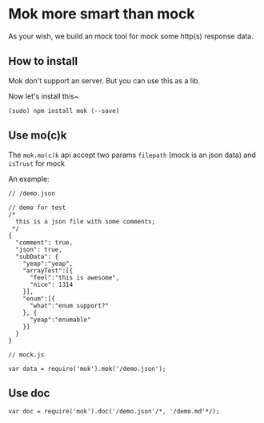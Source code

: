 # Mok more smart than mock

As your wish, we build an mock tool for mock some http(s) response data.

## How to install

Mok don't support an server. But you can use this as a lib.

Now let's install this~

`(sudo) npm install mok (--save)`

## Use mo(c)k

The `mok.mo(c)k` api accept two params `filepath` (mock is an json data) and `isTrust` for mock

An example:

```
// /demo.json

// demo for test
/*
  this is a json file with some comments;
 */
{
  "comment": true,
  "json": true,
  "subData": {
    "yeap":"yeap",
    "arrayTest":[{
      "feel":"this is awesome",
      "nice": 1314
    }],
    "enum":[{
      "what":"enum support?"
    }, {
      "yeap":"enumable"
    }]
  }
}

// mock.js

var data = require('mok').mok('/demo.json');
```

## Use doc

```
var doc = require('mok').doc('/demo.json'/*, '/demo.md'*/);
```


